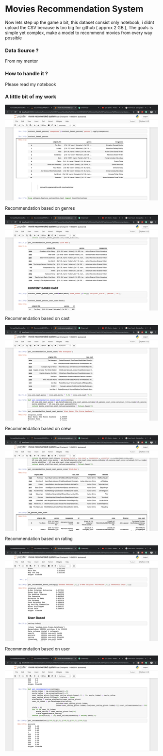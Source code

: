 # Movies Recommendation System

Now lets step up the game a bit, this dataset consist only notebook, i didnt upload the CSV because is too big for github ( approx 2 GB ), The goals is simple yet complex, make a model to recommend movies from every way possible

### Data Source ?

From my mentor

### How to handle it ?

Please read my notebook

### A little bit of my work


![m2](Images/m2.png)

Recommendation based on genres

![m3](Images/m3.png)

Recommendation based on cast

![m4](Images/m4.png)

Recommendation based on crew

![m5](Images/m5.png)

Recommendation based on rating

![m6](Images/m6.png)

Recommendation based on user

![m7](Images/m7.png)


